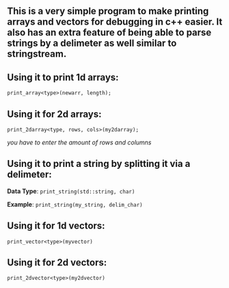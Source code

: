 ## This is a very simple program to make printing arrays and vectors for debugging in c++ easier. It also has an extra feature of being able to parse strings by a delimeter as well similar to stringstream. 


## Using it to print 1d arrays:

`print_array<type>(newarr, length);`


## Using it for 2d arrays:

`print_2darray<type, rows, cols>(my2darray);` 

*you have to enter the amount of rows and columns*

## Using it to print a string by splitting it via a delimeter:

**Data Type**:
`print_string(std::string, char)`

**Example**:
`print_string(my_string, delim_char)`

## Using it for 1d vectors:

`print_vector<type>(myvector)`

## Using it for 2d vectors:

`print_2dvector<type>(my2dvector)`
